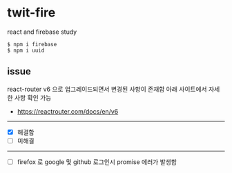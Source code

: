 # twit-fire

react and firebase study

```
$ npm i firebase
$ npm i uuid
```

## issue

react-router v6 으로 업그레이드되면서 변경된 사항이 존재함
아래 사이트에서 자세한 사항 확인 가능

- https://reactrouter.com/docs/en/v6

---

- [x] 해결함
- [ ] 미해결

---

- [ ] firefox 로 google 및 github 로그인시 promise 에러가 발생함
